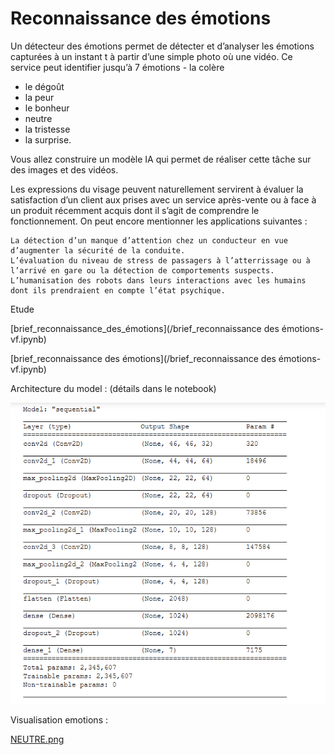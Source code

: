 # Reconnaissance des émotions


Un détecteur des émotions permet de détecter et d’analyser les émotions capturées à un instant t à partir d’une simple photo où une vidéo. Ce service peut identifier jusqu’à 7 émotions - la colère
- le dégoût
- la peur
- le bonheur
- neutre
- la tristesse
- la surprise. 

Vous allez construire un modèle IA qui permet de réaliser cette tâche sur des images et des vidéos.

Les expressions du visage peuvent naturellement servirent à évaluer la satisfaction d’un client aux prises avec un service après-vente ou à face à un produit récemment acquis dont il s’agit de comprendre le fonctionnement. On peut encore mentionner les applications suivantes :

    La détection d’un manque d’attention chez un conducteur en vue d’augmenter la sécurité de la conduite.
    L’évaluation du niveau de stress de passagers à l’atterrissage ou à l’arrivé en gare ou la détection de comportements suspects.
    L’humanisation des robots dans leurs interactions avec les humains dont ils prendraient en compte l’état psychique.

Etude 

[brief_reconnaissance_des_émotions](/brief_reconnaissance des émotions-vf.ipynb)

[brief_reconnaissance des émotions](/brief_reconnaissance des émotions-vf.ipynb)


Architecture du model : (détails dans le notebook)

![image](architecturedumodel.PNG)


Visualisation emotions :

[NEUTRE.png](NEUTRE.png)
